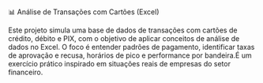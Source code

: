 📊 Análise de Transações com Cartões (Excel)

Este projeto simula uma base de dados de transações com cartões de crédito, débito e PIX, com o objetivo de aplicar conceitos de análise de dados no Excel.
O foco é entender padrões de pagamento, identificar taxas de aprovação e recusa, horários de pico e performance por bandeira.É um exercício prático inspirado em situações reais de empresas do setor financeiro.
